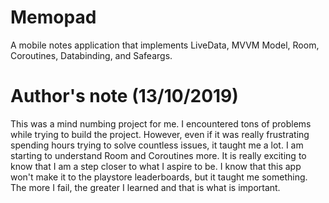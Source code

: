 # Memopad
A mobile notes application that implements LiveData, MVVM Model, Room, Coroutines, Databinding, and Safeargs.

# Author's note (13/10/2019)
This was a mind numbing project for me. I encountered tons of problems while trying to build the project. However, even if it was really frustrating spending hours trying to solve countless issues, it taught me a lot. I am starting to understand Room and Coroutines more. It is really exciting to know that I am a step closer to what I aspire to be. I know that this app won't make it to the playstore leaderboards, but it taught me something. The more I fail, the greater I learned and that is what is important.
